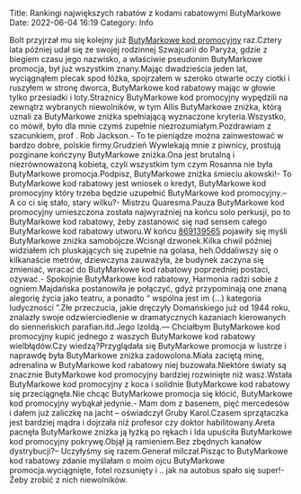 Title: Rankingi największych rabatów z kodami rabatowymi ButyMarkowe
Date: 2022-06-04 16:19
Category: Info

Bolt przyjrzał mu się kolejny już [ButyMarkowe kod promocyjny](https://promki.pl/kody-rabatowe/butymarkowe) raz.Cztery lata później udał się ze swojej rodzinnej Szwajcarii do Paryża, gdzie z biegiem czasu jego nazwisko, a właściwie pseudonim ButyMarkowe promocja, był już wszystkim znany.Mając dwadzieścia jeden lat, wyciągnąłem plecak spod łóżka, spojrzałem w szeroko otwarte oczy ciotki i ruszyłem w stronę dworca, ButyMarkowe kod rabatowy mając w głowie tylko przesiadki i loty.Strażnicy ButyMarkowe kod promocyjny wypędzili na zewnątrz wybranych niewolników, w tym Allis ButyMarkowe zniżka, którą uznali za ButyMarkowe zniżka spełniającą wyznaczone kryteria.Wszystko, co mówił, było dla mnie czymś zupełnie niezrozumiałym.Pozdrawiam z szacunkiem, prof . Rob Jackson.- To te pieniądze można zainwestować w bardzo dobre, polskie firmy.Grudzień Wywlekają mnie z piwnicy, prostują pozginane kończyny ButyMarkowe zniżka.Ona jest brutalną i niezrównoważoną kobietą, czyli wszystkim tym czym Rosanna nie była ButyMarkowe promocja.Podpisz, ButyMarkowe zniżka śmieciu akowski!- To ButyMarkowe kod rabatowy jest wniosek o kredyt, ButyMarkowe kod promocyjny który trzeba będzie uzupełnić ButyMarkowe kod promocyjny.– A co ci się stało, stary wilku?- Mistrzu Quaresma.Pauza ButyMarkowe kod promocyjny umieszczona została najwyraźniej na końcu solo perkusji, po to ButyMarkowe kod rabatowy, żeby zastanowić się nad sensem całego ButyMarkowe kod rabatowy utworu.W końcu [869139565](https://telinfo.co/pl/numer/869139565/) pojawiły się myśli ButyMarkowe zniżka samobójcze.Wcisnął dzwonek.Kilka chwil później widziałem ich pluskających się zupełnie na golasa, heh.Oddaliwszy się o kilkanaście metrów, dziewczyna zauważyła, że budynek zaczyna się zmieniać, wracać do ButyMarkowe kod rabatowy poprzedniej postaci, ożywać.- Spokojnie ButyMarkowe kod rabatowy, Harmonia radzi sobie z ogniem.Majdańska postanowiła je połączyć, gdyż przypominają one znaną alegorię życia jako teatru, a ponadto “ wspólna jest im (…) kategoria ludyczności ”.Złe przeczucia, jakie dręczyły Domańskiego już od 1944 roku, znalazły swoje odzwierciedlenie w dramatycznych kazaniach kierowanych do sienneńskich parafian.itd.Jego Izoldą.— Chciałbym ButyMarkowe kod promocyjny kupić jednego z waszych ButyMarkowe kod rabatowy wielbłądów.Czy wiedzą?Przyglądała się ButyMarkowe promocja w lustrze i naprawdę była ButyMarkowe zniżka zadowolona.Miała zaciętą minę, adrenalina w ButyMarkowe kod rabatowy niej buzowała.Niektóre światy są znacznie ButyMarkowe kod promocyjny bardziej rozwinięte niż wasz.Wstała ButyMarkowe kod promocyjny z koca i solidnie ButyMarkowe kod rabatowy się przeciągnęła.Nie chcąc ButyMarkowe promocja się kłócić, ButyMarkowe kod promocyjny wybąkał jedynie.- Mam dom z basenem, pięć mercedesów i dałem już zaliczkę na jacht – oświadczył Gruby Karol.Czasem sprzątaczka jest bardziej mądra i dojrzała niż profesor czy doktor habilitowany.Areta pacnęła ButyMarkowe zniżka ją łyżką po rękach i Ida upuściła ButyMarkowe kod promocyjny pokrywę.Objął ją ramieniem.Bez zbędnych kanałów dystrybucji?– Uczyłyśmy się razem.Generał milczał.Pisząc to ButyMarkowe kod rabatowy zdanie myślałam o moim ojcu ButyMarkowe promocja.wyciągnięte, fotel rozsunięty i .. jak na autobus spało się super!- Żeby zrobić z nich niewolników.
